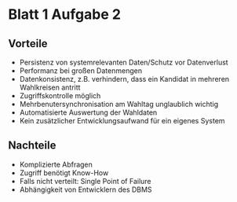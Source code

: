 # Blatt 1 Aufgabe 2

## Vorteile
- Persistenz von systemrelevanten Daten/Schutz vor Datenverlust
- Performanz bei großen Datenmengen
- Datenkonsistenz, z.B. verhindern, dass ein Kandidat in mehreren Wahlkreisen
 antritt
- Zugriffskontrolle möglich
- Mehrbenutersynchronisation am Wahltag unglaublich wichtig
- Automatisierte Auswertung der Wahldaten
- Kein zusätzlicher Entwicklungsaufwand für ein eigenes System

## Nachteile
- Komplizierte Abfragen
- Zugriff benötigt Know-How
- Falls nicht verteilt: Single Point of Failure
- Abhängigkeit von Entwicklern des DBMS